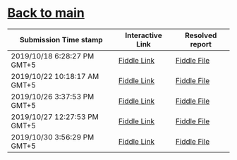 # [Back to main](https://github.com/glaghari/database-assignement-2019)
|Submission Time stamp          | Interactive Link                                                                              | Resolved report                                                                              |
| ----------------------------- | --------------------------------------------------------------------------------------------- | -------------------------------------------------------------------------------------------- |
| 2019/10/18 6:28:27 PM GMT+5 | [Fiddle Link](https://dbfiddle.uk/?rdbms=oracle_11.2&fiddle=333840c4d77f9ef7dab0aa2ad62c6c7b) | [Fiddle File](processed/csm-112/333840c4d77f9ef7dab0aa2ad62c6c7b.md) |
| 2019/10/22 10:18:17 AM GMT+5 | [Fiddle Link](https://dbfiddle.uk/?rdbms=oracle_11.2&fiddle=8f52f0fcda94e7b42566b8b678b37cdf) | [Fiddle File](processed/csm-112/8f52f0fcda94e7b42566b8b678b37cdf.md) |
| 2019/10/26 3:37:53 PM GMT+5 | [Fiddle Link](https://dbfiddle.uk/?rdbms=oracle_11.2&fiddle=036504fc40b9aa3a3d4d27e4dc02fb79) | [Fiddle File](processed/csm-112/036504fc40b9aa3a3d4d27e4dc02fb79.md) |
| 2019/10/27 12:27:53 PM GMT+5 | [Fiddle Link](https://dbfiddle.uk/?rdbms=oracle_11.2&fiddle=8e95d6d2906f56c15d69c86c0c7cd222) | [Fiddle File](processed/csm-112/8e95d6d2906f56c15d69c86c0c7cd222.md) |
| 2019/10/30 3:56:29 PM GMT+5 | [Fiddle Link](https://dbfiddle.uk/?rdbms=oracle_11.2&fiddle=4d948cc59a1f3e52355132be97337a88) | [Fiddle File](processed/csm-112/4d948cc59a1f3e52355132be97337a88.md) |
